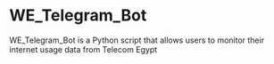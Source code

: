 # WE_Telegram_Bot
WE_Telegram_Bot is a Python script that allows users to monitor their internet usage data from Telecom Egypt 
